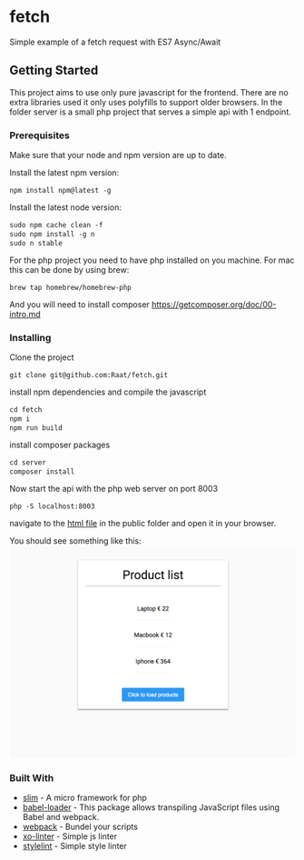 # fetch

Simple example of a fetch request with ES7 Async/Await

## Getting Started

This project aims to use only pure javascript for the frontend. There are no extra libraries used it only uses polyfills to support older browsers.
In the folder server is a small php project that serves a simple api with 1 endpoint.

### Prerequisites

Make sure that your node and npm version are up to date.

Install the latest npm version:
```
npm install npm@latest -g
```

Install the latest node version:
```
sudo npm cache clean -f
sudo npm install -g n
sudo n stable
```

For the php project you need to have php installed on you machine.
For mac this can be done by using brew:

```
brew tap homebrew/homebrew-php
```

And you will need to install composer https://getcomposer.org/doc/00-intro.md


### Installing

Clone the project

```
git clone git@github.com:Raat/fetch.git
```

install npm dependencies and compile the javascript

```
cd fetch
npm i
npm run build
```

install composer packages

```
cd server
composer install
```

Now start the api with the php web server on port 8003
```
php -S localhost:8003
```

navigate to the [html file](/fetch/blob/master/public/index.html) in the public folder and open it in your browser. 

You should see something like this:
![screenshot of the product list](/screenshot.png?raw=true "Preview")

### Built With
* [slim](https://www.slimframework.com/) - A micro framework for php
* [babel-loader](https://github.com/babel/babel-loader) - This package allows transpiling JavaScript files using Babel and webpack.
* [webpack](https://webpack.js.org/) - Bundel your scripts
* [xo-linter](https://github.com/sindresorhus/xo) - Simple js linter
* [stylelint](https://stylelint.io/) - Simple style linter




